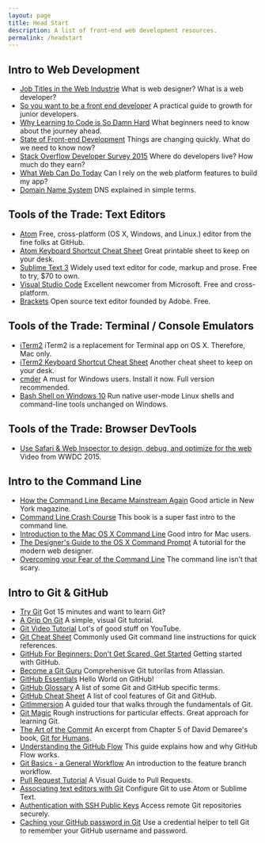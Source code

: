 ```yaml
---
layout: page
title: Head Start
description: A list of front-end web development resources.
permalink: /headstart
---
```


## Intro to Web Development

* [Job Titles in the Web Industrie](https://css-tricks.com/job-titles-in-the-web-industry/) What is web designer? What is a web developer?
* [So you want to be a front end developer](https://medium.com/shopify-ux/so-you-want-to-be-a-front-end-devleoper-f8be110f1d5f#.isr0nmfdd) A practical guide to growth for junior developers.
* [Why Learning to Code is So Damn Hard](http://www.vikingcodeschool.com/posts/why-learning-to-code-is-so-damn-hard) What beginners need to know about the journey ahead.
* [State of Front-end Development](http://alistapart.com/event/front-end-dev/) Things are changing quickly. What do we need to know now?
* [Stack Overflow Developer Survey 2015](http://stackoverflow.com/research/developer-survey-2015) Where do developers live? How much do they earn?
* [What Web Can Do Today](https://whatwebcando.today) Can I rely on the web platform features to build my app?
* [Domain Name System](https://webhostinggeeks.com/guides/dns/) DNS explained in simple terms.

## Tools of the Trade: Text Editors

* [Atom](https://atom.io) Free, cross-platform (OS X, Windows, and Linux.) editor from the fine folks at GitHub.
* [Atom Keyboard Shortcut Cheat Sheet](http://blog.bugsnag.com/atom-editor-cheat-sheet) Great printable sheet to keep on your desk.
* [Sublime Text 3](https://www.sublimetext.com/3) Widely used text editor for code, markup and prose. Free to try, $70 to own.
* [Visual Studio Code](https://code.visualstudio.com) Excellent newcomer from Microsoft. Free and cross-platform.
* [Brackets](http://brackets.io) Open source text editor founded by Adobe. Free.

## Tools of the Trade: Terminal / Console Emulators

* [iTerm2](http://www.iterm2.com) iTerm2 is a replacement for Terminal app on OS X. Therefore, Mac only.
* [iTerm2 Keyboard Shortcut Cheat Sheet](https://gist.github.com/helger/3070258) Another cheat sheet to keep on your desk.
* [cmder](http://cmder.net) A must for Windows users. Install it now. Full version recommended.
* [Bash Shell on Windows 10](http://www.hanselman.com/blog/DevelopersCanRunBashShellAndUsermodeUbuntuLinuxBinariesOnWindows10.aspx) Run native user-mode Linux shells and command-line tools unchanged on Windows.

## Tools of the Trade: Browser DevTools

* [Use Safari &amp; Web Inspector to design, debug, and optimize for the web](https://developer.apple.com/videos/play/wwdc2015/505/) Video from WWDC 2015.

## Intro to the Command Line

* [How the Command Line Became Mainstream Again](http://nymag.com/following/2016/01/how-the-command-line-became-mainstream-again.html) Good article in New York magazine.
* [Command Line Crash Course](http://cli.learncodethehardway.org/book/) This book is a super fast intro to the command line.
* [Introduction to the Mac OS X Command Line](http://blog.teamtreehouse.com/introduction-to-the-mac-os-x-command-line) Good intro for Mac users.
* [The Designer's Guide to the OS X Command Prompt](http://wiseheartdesign.com/articles/2010/11/12/the-designers-guide-to-the-osx-command-prompt/) A tutorial for the modern web designer.
* [Overcoming your Fear of the Command Line](http://zellwk.com/blog/fear-of-command-line/) The command line isn’t that scary.

## Intro to Git & GitHub

* [Try Git](https://try.github.io) Got 15 minutes and want to learn Git?
* [A Grip On Git](http://agripongit.vincenttunru.com) A simple, visual Git tutorial.
* [Git Video Tutorial](https://www.youtube.com/watch?v=r63f51ce84A) Lot's of good stuff on YouTube.
* [Git Cheat Sheet](https://services.github.com/kit/downloads/github-git-cheat-sheet.pdf) Commonly used Git command line instructions for quick references.
* [GitHub For Beginners: Don't Get Scared, Get Started](http://readwrite.com/2013/09/30/understanding-github-a-journey-for-beginners-part-1) Getting started with GitHub.
* [Become a Git Guru](https://www.atlassian.com/git/tutorials/) Comprehenisve Git tutorilas from Atlassian.
* [GitHub Essentials](https://guides.github.com/activities/hello-world/) Hello World on GitHub!
* [GitHub Glossary](https://help.github.com/articles/github-glossary/) A list of some Git and GitHub specific terms.
* [GitHub Cheat Sheet](https://github.com/tiimgreen/github-cheat-sheet) A list of cool features of Git and GitHub.
* [GitImmersion](http://gitimmersion.com) A guided tour that walks through the fundamentals of Git.
* [Git Magic](http://www-cs-students.stanford.edu/~blynn/gitmagic/index.html) Rough instructions for particular effects. Great approach for learning Git.
* [The Art of the Commit](http://alistapart.com/article/the-art-of-the-commit) An excerpt from Chapter 5 of David Demaree's book, [Git for Humans](http://abookapart.com/products/git-for-humans).
* [Understanding the GitHub Flow](https://guides.github.com/introduction/flow/) This guide explains how and why GitHub Flow works.
* [Git Basics - a General Workflow](http://blackfalcon.roughdraft.io/8428401-git-basics-a-general-workflow) An introduction to the feature branch workflow.
* [Pull Request Tutorial](https://yangsu.github.io/pull-request-tutorial/) A Visual Guide to Pull Requests.
* [Associating text editors with Git](https://help.github.com/articles/associating-text-editors-with-git/) Configure Git to use Atom or Sublime Text.
* [Authentication with SSH Public Keys](https://www.git-tower.com/learn/git/ebook/command-line/advanced-topics/ssh-public-keys) Access remote Git repositories securely.
* [Caching your GitHub password in Git](https://help.github.com/articles/caching-your-github-password-in-git/) Use a credential helper to tell Git to remember your GitHub username and password.
